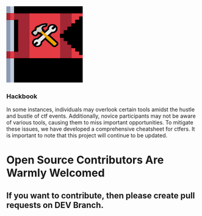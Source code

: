 <img src="img/hb_logo.png" height="200" width="200">

### Hackbook

In some instances, individuals may overlook certain tools amidst the hustle and bustle of ctf events. Additionally, novice participants may not be aware of various tools, causing them to miss important opportunities. To mitigate these issues, we have developed a comprehensive cheatsheet for ctfers. It is important to note that this project will continue to be updated. 

# Open Source Contributors Are Warmly Welcomed
## If you want to contribute, then please create pull requests on DEV Branch.
